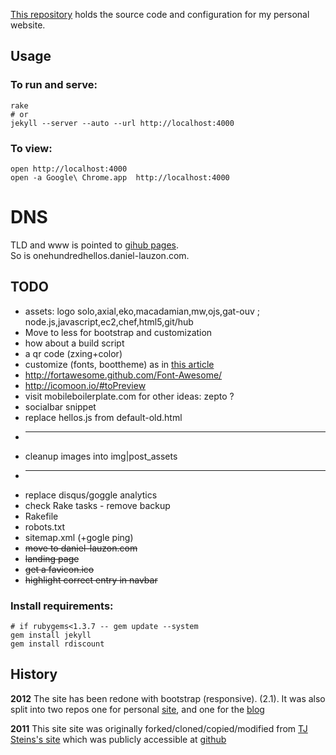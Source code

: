 [This repository](https://github.com/daneroo/daneroo.github.com) holds the source code and configuration for my personal website.

## Usage

### To run and serve:

    rake
    # or
    jekyll --server --auto --url http://localhost:4000

### To view:

    open http://localhost:4000
    open -a Google\ Chrome.app  http://localhost:4000

# DNS
 TLD and www is pointed to [gihub pages](https://help.github.com/articles/setting-up-a-custom-domain-with-pages).  
 So is onehundredhellos.daniel-lauzon.com.

## TODO

* assets: logo solo,axial,eko,macadamian,mw,ojs,gat-ouv ; node.js,javascript,ec2,chef,html5,git/hub
* Move to less for bootstrap and customization
* how about a build script
* a qr code (zxing+color)
* customize (fonts, boottheme) as in [this article](http://antjanus.com/blog/web-design-tips/user-interface-usability/customize-twitter-bootstrap-into-themes/)
* http://fortawesome.github.com/Font-Awesome/
* http://icomoon.io/#toPreview
* visit mobileboilerplate.com for other ideas: zepto ?
* socialbar snippet
* replace hellos.js from default-old.html
* ------------------
* cleanup images into img|post_assets
* ----------------
*   replace disqus/goggle analytics
*   check Rake tasks - remove backup
*   Rakefile
*   robots.txt
*   sitemap.xml (+gogle ping)
* <strike>move to daniel-lauzon.com</strike>
* <strike>landing page</strike>
* <strike>get a favicon.ico</strike>
* <strike>highlight correct entry in navbar</strike>

### Install requirements:

    # if rubygems<1.3.7 -- gem update --system
    gem install jekyll
    gem install rdiscount

## History
**2012** The site has been redone with bootstrap (responsive). (2.1). It was also split into two repos one for personal [site](http://daniel-lauzon.com/), and one for the [blog](http://onehundredhellos.daniel-lauzon.com/)

**2011** This site site was originally forked/cloned/copied/modified from [TJ Steins's site](http://tjstein.com/) which was publicly accessible at [github](https://github.com/bummercloud/tjstein.com)

    